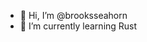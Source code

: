 - 👋 Hi, I’m @brooksseahorn
- 🌱 I’m currently learning Rust

<!---
brooksseahorn/brooksseahorn is a ✨ special ✨ repository because its `README.md` (this file) appears on your GitHub profile.
You can click the Preview link to take a look at your changes.
--->
